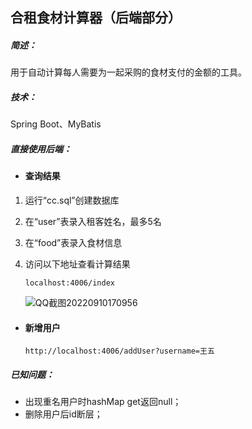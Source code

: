 ## 合租食材计算器（后端部分）

##### 简述：

用于自动计算每人需要为一起采购的食材支付的金额的工具。

##### 技术：

Spring Boot、MyBatis

##### 直接使用后端：
* #### 查询结果
1. 运行“cc.sql”创建数据库

2. 在“user”表录入租客姓名，最多5名

3. 在“food”表录入食材信息

4. 访问以下地址查看计算结果

   ```
   localhost:4006/index
   ```

   ![QQ截图20220910170956](https://user-images.githubusercontent.com/103107612/189477087-a81f65fa-7f5b-42eb-aeb8-6ee120ffb9fc.png)
* #### 新增用户
   ```
   http://localhost:4006/addUser?username=王五
   ```
##### 已知问题：
* 出现重名用户时hashMap get返回null；
* 删除用户后id断层；